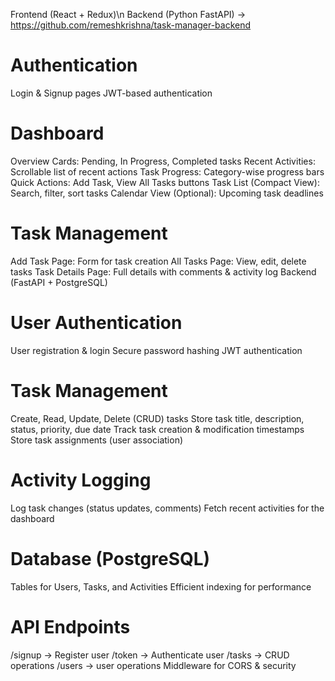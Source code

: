 
Frontend (React + Redux)\n
Backend (Python FastAPI) -> https://github.com/remeshkrishna/task-manager-backend


Authentication
============================================
Login & Signup pages
JWT-based authentication


Dashboard
=====================================================
Overview Cards: Pending, In Progress, Completed tasks
Recent Activities: Scrollable list of recent actions
Task Progress: Category-wise progress bars
Quick Actions: Add Task, View All Tasks buttons
Task List (Compact View): Search, filter, sort tasks
Calendar View (Optional): Upcoming task deadlines

Task Management
===========================================================
Add Task Page: Form for task creation
All Tasks Page: View, edit, delete tasks
Task Details Page: Full details with comments & activity log
Backend (FastAPI + PostgreSQL)


User Authentication
================================================================
User registration & login
Secure password hashing
JWT authentication


Task Management
===================================================================
Create, Read, Update, Delete (CRUD) tasks
Store task title, description, status, priority, due date
Track task creation & modification timestamps
Store task assignments (user association)

Activity Logging
====================================================================
Log task changes (status updates, comments)
Fetch recent activities for the dashboard

Database (PostgreSQL)
============================================================
Tables for Users, Tasks, and Activities
Efficient indexing for performance

API Endpoints
===========================================
/signup → Register user
/token → Authenticate user
/tasks → CRUD operations
/users → user operations
Middleware for CORS & security